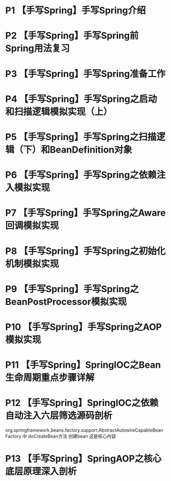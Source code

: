 # P1   【手写Spring】手写Spring介绍
# P2   【手写Spring】手写Spring前Spring用法复习
# P3   【手写Spring】手写Spring准备工作
# P4   【手写Spring】手写Spring之启动和扫描逻辑模拟实现（上）
# P5   【手写Spring】手写Spring之扫描逻辑（下）和BeanDefinition对象
# P6   【手写Spring】手写Spring之依赖注入模拟实现
# P7   【手写Spring】手写Spring之Aware回调模拟实现
# P8   【手写Spring】手写Spring之初始化机制模拟实现
# P9   【手写Spring】手写Spring之BeanPostProcessor模拟实现
# P10  【手写Spring】手写Spring之AOP模拟实现
# P11  【手写Spring】SpringIOC之Bean生命周期重点步骤详解
# P12  【手写Spring】SpringIOC之依赖自动注入六层筛选源码剖析
org.springframework.beans.factory.support.AbstractAutowireCapableBeanFactory 中 doCreateBean方法 创建bean 这是核心内容
# P13  【手写Spring】SpringAOP之核心底层原理深入剖析
